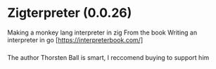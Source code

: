 # Zigterpreter (0.0.26)
Making a monkey lang interpreter in zig
From the book Writing an interpreter in go [https://interpreterbook.com/]

### 
The author Thorsten Ball is smart, I reccomend buying to support him

